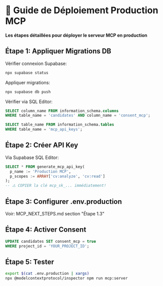 # 🚀 Guide de Déploiement Production MCP

**Les étapes détaillées pour déployer le serveur MCP en production**

## Étape 1: Appliquer Migrations DB

Vérifier connexion Supabase:
```bash
npx supabase status
```

Appliquer migrations:
```bash
npx supabase db push
```

Vérifier via SQL Editor:
```sql
SELECT column_name FROM information_schema.columns
WHERE table_name = 'candidates' AND column_name = 'consent_mcp';

SELECT table_name FROM information_schema.tables
WHERE table_name = 'mcp_api_keys';
```

## Étape 2: Créer API Key

Via Supabase SQL Editor:
```sql
SELECT * FROM generate_mcp_api_key(
  p_name := 'Production MCP',
  p_scopes := ARRAY['cv:analyze', 'cv:read']
);
-- ⚠️ COPIER la clé mcp_sk_... immédiatement!
```

## Étape 3: Configurer .env.production

Voir: MCP_NEXT_STEPS.md section "Étape 1.3"

## Étape 4: Activer Consent

```sql
UPDATE candidates SET consent_mcp = true
WHERE project_id = 'YOUR_PROJECT_ID';
```

## Étape 5: Tester

```bash
export $(cat .env.production | xargs)
npx @modelcontextprotocol/inspector npm run mcp:server
```


